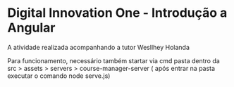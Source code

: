 # Digital Innovation One - Introdução a Angular


A atividade realizada acompanhando a tutor Wesllhey Holanda


Para funcionamento, necessário também startar via cmd pasta dentro da src > assets > servers > course-manager-server ( após entrar na pasta  executar o comando node serve.js)
